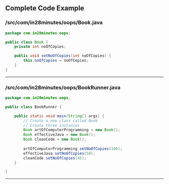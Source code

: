 <!---
Current Directory : /in28Minutes/git/java-a-course-for-beginners/5-IntroductionToObjectOrientedProgramming
-->

## Complete Code Example


### /src/com/in28minutes/oops/Book.java

```java
package com.in28minutes.oops;

public class Book {
	private int noOfCopies;

	public void setNoOfCopies(int noOfCopies) {
		this.noOfCopies = noOfCopies;
	}
}
```
---

### /src/com/in28minutes/oops/BookRunner.java

```java
package com.in28minutes.oops;

public class BookRunner {

	public static void main(String[] args) {
		// Create a new class called Book 
		// Create three instances
		Book artOfComputerProgramming = new Book();
		Book effectiveJava = new Book();
		Book cleanCode = new Book();
		
		artOfComputerProgramming.setNoOfCopies(100);
		effectiveJava.setNoOfCopies(50);
		cleanCode.setNoOfCopies(45);
	}

}
```
---